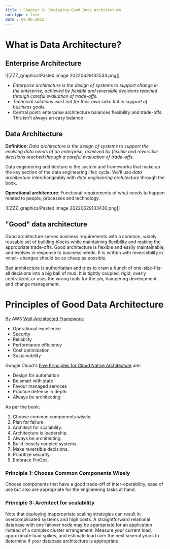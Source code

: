 ```yaml
---
title : Chapter 3: Designing Good Data Architecture
notetype : feed
date : 06-06-2022
---
```


# What is Data Architecture?
## Enterprise Architecture

![[ZZZ_graphics/Pasted image 20220629132534.png]]

* *Enterprise architecture is the design of systems to support change in the enterprise, achieved by flexible and reversible decisions reached through careful evaluation of trade-offs.*
* *Technical solutions exist not for their own sake but in support of business goals.*
* Central point: enterprise architecture balances flexibility and trade-offs. This isn't always an easy balance

## Data Architecture
**Definition:** *Data architecture is the design of systems to support the evolving data needs of an enterprise, achieved by flexible and reversible decisions reached through a careful evaluation of trade-offs.*

Data engineering architecture is the system and frameworks that make up the key section of the data engineering lifec cycle. We'll use *data architecture* interchangeably with *data engineering architecture* through the book.

**Operational architecture**: Functional requirements of what needs to happen related to people, processes and technology.

![[ZZZ_graphics/Pasted image 20220629133430.png]]

## "Good" data architecture
Good architecture serves business requirements with a common, widely reusable set of building blocks while maintaining flexibility and making the appropriate trade-offs. Good architecture is flexible and easily maintainable, and evolves in response to business needs. It is written with reversebility in mind - changes should be as cheap as possible.

Bad architecture is authoritatian and tries to cram a bunch of one-size-fits-all decisions into a big ball of mud. It is tightly coupled, rigid, overly centralized, or uses the wrong tools for the job, hampering development and change management. 

# Principles of Good Data Architecture
By AWS [Well-Architected Framework](https://docs.aws.amazon.com/wellarchitected/latest/framework/welcome.html):
* Operational excellence
* Security
* Reliablity
* Performance efficiency
* Cost optimization
* Sustainability

Google Cloud's [Five Principles for Cloud Native Architecture](https://cloud.google.com/blog/products/application-development/5-principles-for-cloud-native-architecture-what-it-is-and-how-to-master-it) are:
* Design for automation
* Be smart with state
* Favour managed services
* Practice defense in depth
* Always be architecting


As per the book:
1. Choose common components wisely.
2. Plan for failure.
3. Architect for scalability.
4. Architecture is leadership.
5. Always be architecting.
6. Build loosely coupled systems.
7. Make reversible decisions.
8. Prioritize security.
9. Embrace FinOps.

### Principle 1: Choose Common Components Wisely
Choose components that have a good trade-off of inter-operability, ease of use but also are appropriate for the engineering tasks at hand.

### Principle 3: Architect for scalability
Note that deploying inappropriate scaling strategies can result in overcomplicated systems and high costs. A straightforward relational database with one failover node may be appropriate for an application instead of a complex cluster arrangement. Measure your current load, approximate load spikes, and estimate load over the next several years to determine if your database architecture is appropriate.

